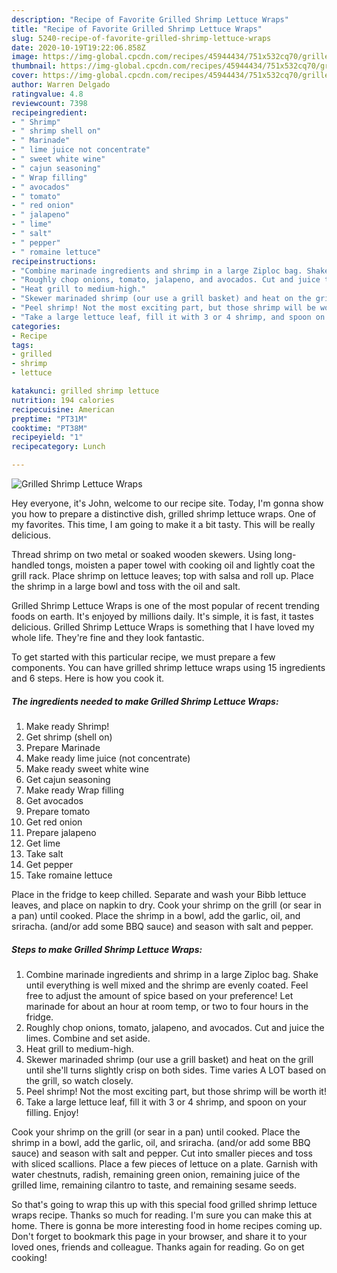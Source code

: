 ```yaml
---
description: "Recipe of Favorite Grilled Shrimp Lettuce Wraps"
title: "Recipe of Favorite Grilled Shrimp Lettuce Wraps"
slug: 5240-recipe-of-favorite-grilled-shrimp-lettuce-wraps
date: 2020-10-19T19:22:06.858Z
image: https://img-global.cpcdn.com/recipes/45944434/751x532cq70/grilled-shrimp-lettuce-wraps-recipe-main-photo.jpg
thumbnail: https://img-global.cpcdn.com/recipes/45944434/751x532cq70/grilled-shrimp-lettuce-wraps-recipe-main-photo.jpg
cover: https://img-global.cpcdn.com/recipes/45944434/751x532cq70/grilled-shrimp-lettuce-wraps-recipe-main-photo.jpg
author: Warren Delgado
ratingvalue: 4.8
reviewcount: 7398
recipeingredient:
- " Shrimp"
- " shrimp shell on"
- " Marinade"
- " lime juice not concentrate"
- " sweet white wine"
- " cajun seasoning"
- " Wrap filling"
- " avocados"
- " tomato"
- " red onion"
- " jalapeno"
- " lime"
- " salt"
- " pepper"
- " romaine lettuce"
recipeinstructions:
- "Combine marinade ingredients and shrimp in a large Ziploc bag. Shake until everything is well mixed and the shrimp are evenly coated. Feel free to adjust the amount of spice based on your preference! Let marinade for about an hour at room temp, or two to four hours in the fridge."
- "Roughly chop onions, tomato, jalapeno, and avocados. Cut and juice the limes. Combine and set aside."
- "Heat grill to medium-high."
- "Skewer marinaded shrimp (our use a grill basket) and heat on the grill until she&#39;ll turns slightly crisp on both sides. Time varies A LOT based on the grill, so watch closely."
- "Peel shrimp! Not the most exciting part, but those shrimp will be worth it!"
- "Take a large lettuce leaf, fill it with 3 or 4 shrimp, and spoon on your filling. Enjoy!"
categories:
- Recipe
tags:
- grilled
- shrimp
- lettuce

katakunci: grilled shrimp lettuce 
nutrition: 194 calories
recipecuisine: American
preptime: "PT31M"
cooktime: "PT38M"
recipeyield: "1"
recipecategory: Lunch

---
```



![Grilled Shrimp Lettuce Wraps](https://img-global.cpcdn.com/recipes/45944434/751x532cq70/grilled-shrimp-lettuce-wraps-recipe-main-photo.jpg)

Hey everyone, it's John, welcome to our recipe site. Today, I'm gonna show you how to prepare a distinctive dish, grilled shrimp lettuce wraps. One of my favorites. This time, I am going to make it a bit tasty. This will be really delicious.

Thread shrimp on two metal or soaked wooden skewers. Using long-handled tongs, moisten a paper towel with cooking oil and lightly coat the grill rack. Place shrimp on lettuce leaves; top with salsa and roll up. Place the shrimp in a large bowl and toss with the oil and salt.

Grilled Shrimp Lettuce Wraps is one of the most popular of recent trending foods on earth. It's enjoyed by millions daily. It's simple, it is fast, it tastes delicious. Grilled Shrimp Lettuce Wraps is something that I have loved my whole life. They're fine and they look fantastic.


To get started with this particular recipe, we must prepare a few components. You can have grilled shrimp lettuce wraps using 15 ingredients and 6 steps. Here is how you cook it.

<!--inarticleads1-->

##### The ingredients needed to make Grilled Shrimp Lettuce Wraps:

1. Make ready  Shrimp!
1. Get  shrimp (shell on)
1. Prepare  Marinade
1. Make ready  lime juice (not concentrate)
1. Make ready  sweet white wine
1. Get  cajun seasoning
1. Make ready  Wrap filling
1. Get  avocados
1. Prepare  tomato
1. Get  red onion
1. Prepare  jalapeno
1. Get  lime
1. Take  salt
1. Get  pepper
1. Take  romaine lettuce


Place in the fridge to keep chilled. Separate and wash your Bibb lettuce leaves, and place on napkin to dry. Cook your shrimp on the grill (or sear in a pan) until cooked. Place the shrimp in a bowl, add the garlic, oil, and sriracha. (and/or add some BBQ sauce) and season with salt and pepper. 

<!--inarticleads2-->

##### Steps to make Grilled Shrimp Lettuce Wraps:

1. Combine marinade ingredients and shrimp in a large Ziploc bag. Shake until everything is well mixed and the shrimp are evenly coated. Feel free to adjust the amount of spice based on your preference! Let marinade for about an hour at room temp, or two to four hours in the fridge.
1. Roughly chop onions, tomato, jalapeno, and avocados. Cut and juice the limes. Combine and set aside.
1. Heat grill to medium-high.
1. Skewer marinaded shrimp (our use a grill basket) and heat on the grill until she&#39;ll turns slightly crisp on both sides. Time varies A LOT based on the grill, so watch closely.
1. Peel shrimp! Not the most exciting part, but those shrimp will be worth it!
1. Take a large lettuce leaf, fill it with 3 or 4 shrimp, and spoon on your filling. Enjoy!


Cook your shrimp on the grill (or sear in a pan) until cooked. Place the shrimp in a bowl, add the garlic, oil, and sriracha. (and/or add some BBQ sauce) and season with salt and pepper. Cut into smaller pieces and toss with sliced scallions. Place a few pieces of lettuce on a plate. Garnish with water chestnuts, radish, remaining green onion, remaining juice of the grilled lime, remaining cilantro to taste, and remaining sesame seeds. 

So that's going to wrap this up with this special food grilled shrimp lettuce wraps recipe. Thanks so much for reading. I'm sure you can make this at home. There is gonna be more interesting food in home recipes coming up. Don't forget to bookmark this page in your browser, and share it to your loved ones, friends and colleague. Thanks again for reading. Go on get cooking!
